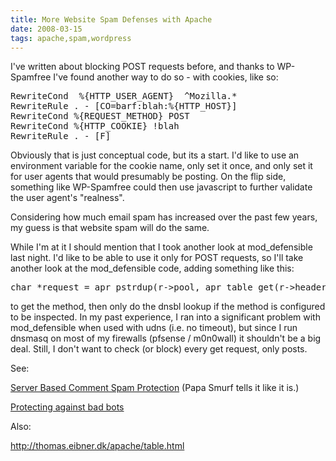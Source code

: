```yaml
---
title: More Website Spam Defenses with Apache
date: 2008-03-15
tags: apache,spam,wordpress
---
```

I've written about blocking POST requests before, and thanks to WP-Spamfree I've found another way to do so - with cookies, like so:

<pre class="sh_sh">RewriteCond  %{HTTP_USER_AGENT}  ^Mozilla.*
RewriteRule . - [CO=barf:blah:%{HTTP_HOST}]
RewriteCond %{REQUEST_METHOD} POST
RewriteCond %{HTTP_COOKIE} !blah
RewriteRule . - [F]</pre>

Obviously that is just conceptual code, but its a start. I'd like to use an environment variable for the cookie name, only set it once, and only set it for user agents that would presumably be posting. On the flip side, something like WP-Spamfree could then use javascript to further validate the user agent's "realness".

Considering how much email spam has increased over the past few years, my guess is that website spam will do the same.

While I'm at it I should mention that I took another look at mod_defensible last night. I'd like to be able to use it only for POST requests, so I'll take another look at the mod_defensible code, adding something like this:

<pre class="sh_c">char *request = apr_pstrdup(r-&gt;pool, apr_table_get(r-&gt;headers_in, "method"));</pre>

to get the method, then only do the dnsbl lookup if the method is configured to be inspected. In my past experience, I ran into a significant problem with mod_defensible when used with udns (i.e. no timeout), but since I run dnsmasq on most of my firewalls (pfsense / m0n0wall) it shouldn't be a big deal. Still, I don't want to check (or block) every get request, only posts.

See:

<a href="http://www.docunext.com/2007/10/server-based-comment-spam-protection/">Server Based Comment Spam Protection</a> (Papa Smurf tells it like it is.)

<a href="http://www.docunext.com/">Protecting against bad bots</a>

Also:

<a href="http://thomas.eibner.dk/apache/table.html">http://thomas.eibner.dk/apache/table.html</a>

